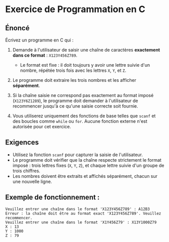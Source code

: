 # Exercice de Programmation en C

## Énoncé

Écrivez un programme en C qui :

1. Demande à l'utilisateur de saisir une chaîne de caractères **exactement dans ce format** : `X123Y456Z789`.
   
   - Le format est fixe : il doit toujours y avoir une lettre suivie d'un nombre, répétée trois fois avec les lettres `X`, `Y`, et `Z`.
   
2. Le programme doit extraire les trois nombres et les afficher **séparément**.

3. Si la chaîne saisie ne correspond pas exactement au format imposé (`X123Y6Z1289`), le programme doit demander à l'utilisateur de recommencer jusqu'à ce qu'une saisie correcte soit fournie.

4. Vous utiliserez uniquement des fonctions de base telles que `scanf` et des boucles comme `while` ou `for`. Aucune fonction externe n'est autorisée pour cet exercice.

## Exigences

- Utilisez la fonction `scanf` pour capturer la saisie de l'utilisateur.
- Le programme doit vérifier que la chaîne respecte strictement le format imposé : trois lettres fixes (`X`, `Y`, `Z`), et chaque lettre suivie d'un groupe de trois chiffres.
- Les nombres doivent être extraits et affichés séparément, chacun sur une nouvelle ligne.

## Exemple de fonctionnement :

```plaintext
Veuillez entrer une chaîne dans le format 'X123Y456Z789' : A12B3
Erreur : la chaîne doit être au format exact 'X123Y456Z789'. Veuillez recommencer.
Veuillez entrer une chaîne dans le format 'X1Y456Z79' : X13Y1000Z79
X : 13
Y : 1000
Z : 79
